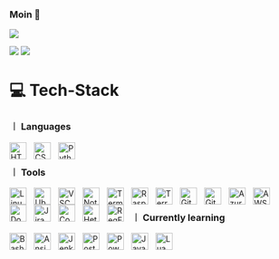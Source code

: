 ### Moin 👋
![](https://github-profile-summary-cards.vercel.app/api/cards/profile-details?username=zetrox17&theme=github_dark)

![](https://github-profile-summary-cards.vercel.app/api/cards/stats?username=zetrox17&theme=github_dark) 
![](https://github-profile-summary-cards.vercel.app/api/cards/productive-time?username=zetrox17&theme=github_dark) 

[comment]: <![ZeTroX's GitHub stats](https://github-readme-stats.vercel.app/api?username=zetrox17&show_icons=true&theme=radical)>
[comment]: <![](https://github-profile-summary-cards.vercel.app/api/cards/repos-per-language?username=zetrox17&theme=github_dark)>
[comment]: <![](https://github-profile-summary-cards.vercel.app/api/cards/most-commit-language?username=zetrox17&theme=github_dark)>

# 💻 Tech-Stack
### ︱ Languages

<img align="left" alt="HTML" width="30px" style="padding-right:10px;" src="https://cdn.jsdelivr.net/gh/devicons/devicon/icons/html5/html5-plain.svg" />
<img align="left" alt="CSS" width="30px" style="padding-right:10px;" src="https://cdn.jsdelivr.net/gh/devicons/devicon/icons/css3/css3-plain.svg" />
<img align="left" alt="Python" width="30px" style="padding-right:10px;" src="https://cdn.jsdelivr.net/gh/devicons/devicon@latest/icons/python/python-original.svg" />
<br />

### ︱ Tools
<img align="left" alt="Linux" width="30px" style="padding-right:10px;" src="https://cdn.jsdelivr.net/gh/devicons/devicon@latest/icons/linux/linux-original.svg" />
<img align="left" alt="Ubuntu" width="30px" style="padding-right:10px;" src="https://cdn.jsdelivr.net/gh/devicons/devicon@latest/icons/ubuntu/ubuntu-original.svg" />
<img align="left" alt="VSC" width="30px" style="padding-right:10px;" src="https://cdn.jsdelivr.net/gh/devicons/devicon@latest/icons/vscode/vscode-original.svg" />
<img align="left" alt="Notion" width="30px" style="padding-right:10px;" src="https://cdn.jsdelivr.net/gh/devicons/devicon@latest/icons/notion/notion-original.svg" />
<img align="left" alt="Terminus" width="30px" style="padding-right:10px;" src="https://play-lh.googleusercontent.com/s7BahziUDNS1uw0uOrsmod7uGCJtm-Wd0YAjKawgv8kVy0Pm1RGAItxQZA_NKRkukiU" />
<img align="left" alt="RaspberryPi" width="30px" style="padding-right:10px;" src="https://cdn.jsdelivr.net/gh/devicons/devicon@latest/icons/raspberrypi/raspberrypi-original.svg" />
<img align="left" alt="Terraform" width="30px" style="padding-right:10px;" src="https://cdn.jsdelivr.net/gh/devicons/devicon@latest/icons/terraform/terraform-original.svg" />
<img align="left" alt="Git" width="30px" style="padding-right:10px;" src="https://cdn.jsdelivr.net/gh/devicons/devicon@latest/icons/git/git-original.svg" />
<img align="left" alt="GitHub" width="30px" style="padding-right:10px;" src="https://img.icons8.com/ios11/512/FFFFFF/github.png" />
<img align="left" alt="Azure" width="30px" style="padding-right:10px;" src="https://cdn.jsdelivr.net/gh/devicons/devicon@latest/icons/azure/azure-original.svg" />
<img align="left" alt="AWS" width="30px" style="padding-right:10px;" src="https://cdn.jsdelivr.net/gh/devicons/devicon@latest/icons/amazonwebservices/amazonwebservices-original-wordmark.svg" />
<img align="left" alt="Docker" width="30px" style="padding-right:10px;" src="https://cdn.jsdelivr.net/gh/devicons/devicon@latest/icons/docker/docker-original.svg" />
<img align="left" alt="Jira" width="30px" style="padding-right:10px;" src="https://cdn.jsdelivr.net/gh/devicons/devicon@latest/icons/jira/jira-original.svg" />
<img align="left" alt="Confluence" width="30px" style="padding-right:10px;" src="https://cdn.jsdelivr.net/gh/devicons/devicon@latest/icons/confluence/confluence-original.svg" />
<img align="left" alt="Hetzner" width="30px" style="padding-right:10px;" src="https://cdn.brandfetch.io/idkVHRqi9K/w/400/h/400/theme/dark/icon.jpeg?c=1bxid64Mup7aczewSAYMX&t=1752450689878" />
<img align="left" alt="RegEx" width="30px" style="padding-right:10px;" src="https://upload.wikimedia.org/wikipedia/commons/thumb/6/63/OOjs_UI_icon_regular-expression-progressive.svg/2048px-OOjs_UI_icon_regular-expression-progressive.svg.png" />
<br />

### ︱ Currently learning
<img align="left" alt="Bash" width="30px" style="padding-right:10px;" src="https://upload.wikimedia.org/wikipedia/commons/thumb/a/a3/Bash_Logo_White.svg/1024px-Bash_Logo_White.svg.png" />
<img align="left" alt="Ansible" width="30px" style="padding-right:10px;" src="https://cdn.jsdelivr.net/gh/devicons/devicon@latest/icons/ansible/ansible-original.svg" />
<img align="left" alt="Jenkins" width="30px" style="padding-right:10px;" src="https://cdn.jsdelivr.net/gh/devicons/devicon@latest/icons/jenkins/jenkins-original.svg" />
<img align="left" alt="PostgreSQL" width="30px" style="padding-right:10px;" src="https://cdn.jsdelivr.net/gh/devicons/devicon@latest/icons/postgresql/postgresql-original.svg" />
<img align="left" alt="PowerShell" width="30px" style="padding-right:10px;" src="https://cdn.jsdelivr.net/gh/devicons/devicon@latest/icons/powershell/powershell-original.svg" />
<img align="left" alt="JavaScript" width="30px" style="padding-right:10px;" src="https://cdn.jsdelivr.net/gh/devicons/devicon@latest/icons/javascript/javascript-plain.svg" />
<img align="left" alt="Lua" width="30px" style="padding-right:10px;" src="https://cdn.jsdelivr.net/gh/devicons/devicon@latest/icons/lua/lua-original.svg" />
